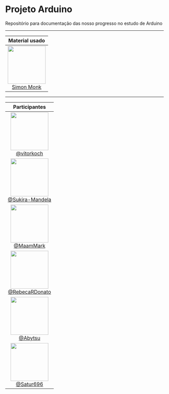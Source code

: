 # Projeto Arduino

Repositório para documentação das nosso progresso no estudo de Arduino

---
|Material usado |
| :---: |
| <img src="https://images-na.ssl-images-amazon.com/images/I/81c3p6E1e5L.jpg" width="120"><br>[Simon Monk](https://drive.google.com/file/d/1QHLI6-yJKndiBsBljfefNFLN99VPtKsp/view?usp=sharing) |

---
| Participantes |
| :---: |
| <img src="https://avatars.githubusercontent.com/u/105176076?v=4" width="120"><br>[@vitorkoch](https://github.com/vitorkoch) |
| <img src="https://avatars.githubusercontent.com/u/95509194?v=4" width="120"><br>[@Sukira-Mandela](https://github.com/Sukira-Mandela) |
| <img src="https://avatars.githubusercontent.com/u/96156555?v=4" width="120"><br>[@MaamMark](https://github.com/MaamMark) |
| <img src="https://avatars.githubusercontent.com/u/85712784?v=4" width="120"><br>[@RebecaRDonato](https://github.com/RebecaRDonato) |
| <img src="https://avatars.githubusercontent.com/u/42917989?v=4" width="120"><br>[@Abytsu](https://github.com/Abytsu) |
| <img src="https://avatars.githubusercontent.com/u/82034427?v=4" width="120"><br>[@Satur696](https://github.com/Satur696) |
